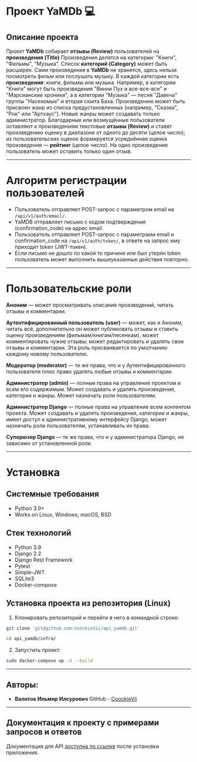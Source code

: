 # Проект YaMDb :computer:
Описание проекта
----------
Проект **YaMDb** собирает **отзывы (Review)** пользователей на **произведения (Title)** Произведения делятся на категории: "Книги", "Фильмы", "Музыка". Список **категорий (Category)** может быть расширен.
Сами произведения в **YaMDb** не хранятся, здесь нельзя посмотреть фильм или послушать музыку.
В каждой категории есть **произведения**: книги, фильмы или музыка. Например, в категории "Книги" могут быть произведения "Винни Пух и все-все-все" и "Марсианские хроники", а в категории "Музыка" — песня "Давеча" группы "Насекомые" и вторая сюита Баха. Произведению может быть присвоен жанр из списка предустановленных (например, "Сказка", "Рок" или "Артхаус"). Новые жанры может создавать только администратор.
Благодарные или возмущённые пользователи оставляют к произведениям текстовые **отзывы (Review)** и ставят произведению оценку в диапазоне от одного до десяти (целое число); из пользовательских оценок формируется усреднённая оценка произведения — **рейтинг** (целое число). На одно произведение пользователь может оставить только один отзыв.

----------
# Алгоритм регистрации пользователей
* Пользователь отправляет POST-запрос с параметром email на `/api/v1/auth/email/`.
* YaMDB отправляет письмо с кодом подтверждения (confirmation_code) на адрес email.
* Пользователь отправляет POST-запрос с параметрами email и confirmation_code на `/api/v1/auth/token/`, в ответе на запрос ему приходит token (JWT-токен).
* Если письмо не дошло по какой то причине или был утерян token пользователь может выполнить вышеуказанные действия повторно.
----------
# Пользовательские роли

**Аноним** — может просматривать описания произведений, читать отзывы и комментарии.

**Аутентифицированный пользователь (user)** — может, как и Аноним, читать всё, дополнительно он может публиковать отзывы и ставить оценку произведениям (фильмам/книгам/песенкам), может комментировать чужие отзывы; может редактировать и удалять свои отзывы и комментарии. Эта роль присваивается по умолчанию каждому новому пользователю.

**Модератор (moderator)** — те же права, что и у Аутентифицированного пользователя плюс право удалять любые отзывы и комментарии.

**Администратор (admin)** — полные права на управление проектом и всем его содержимым. Может создавать и удалять произведения, категории и жанры. Может назначать роли пользователям.

**Администратор Django** — полные права на управление всем контентом проекта. Может создавать и удалять произведения, категории и жанры, имеет доступ к административному интерфейсу Django, может назначать роли пользователям, устанавливать их права.

**Суперюзер Django** — те же права, что и у администратора Django, не зависимо от установленной роли.

----------
# Установка
Системные требования
----------
* Python 3.9+
* Works on Linux, Windows, macOS, BSD

Стек технологий
----------
* Python 3.9
* Django 2.2
* Django Rest Framework
* Pytest
* Simple-JWT
* SQLite3
* Docker-compose

Установка проекта из репозитория (Linux)
----------
1. Клонировать репозиторий и перейти в него в командной строке:
```bash
git clone 'git@github.com:CoockieVii/api_yamdb.git'

cd api_yamdb/infra/
```
2. Запустить проект:
```bash
sudo docker-compose up -d --build 
```
----------
Авторы:
----------
* **Валитов Ильмир Илсурович**
GitHub - [CoockieVii](https://github.com/CoockieVii)
----------
Документация к проекту с примерами запросов и ответов
----------
Документация для API [доступна по ссылке](http://localhost:8000/redoc/) после установки приложения.
